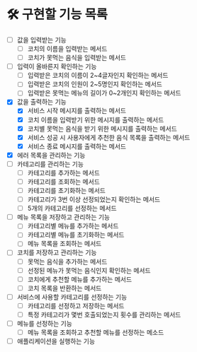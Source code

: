 # 🛠 구현할 기능 목록
* [ ] 값을 입력받는 기능
  * [ ] 코치의 이름을 입력받는 메서드
  * [ ] 코치가 못먹는 음식을 입력받는 메서드
* [ ] 입력이 올바른지 확인하는 기능
  * [ ] 입력받은 코치의 이름이 2~4글자인지 확인하는 메서드
  * [ ] 입력받은 코치의 인원이 2~5명인지 확인하는 메서드 
  * [ ] 입력받은 못먹는 메뉴의 길이가 0~2개인지 확인하는 메서드
* [x] 값을 출력하는 기능
  * [x] 서비스 시작 메시지를 출력하는 메서드
  * [x] 코치 이름을 입력받기 위한 메시지를 출력하는 메서드
  * [x] 코치별 못먹는 음식을 받기 위한 메시지를 출력하는 메서드
  * [x] 서비스 성공 시 사용자에게 추천한 음식 목록을 출력하는 메서드
  * [x] 서비스 종료 메시지를 출력하는 메서드
* [x] 에러 목록을 관리하는 기능
* [ ] 카테고리를 관리하는 기능
  * [ ] 카테고리를 추가하는 메서드
  * [ ] 카테고리를 조회하는 메서드
  * [ ] 카테고리를 초기화하는 메서드
  * [ ] 카테고리가 3번 이상 선정되었는지 확인하는 메서드 
  * [ ] 5개의 카테고리를 선정하는 메서드
* [ ] 메뉴 목록을 저장하고 관리하는 기능
  * [ ] 카테고리별 메뉴를 추가하는 메서드
  * [ ] 카테고리별 메뉴를 초기화하는 메서드
  * [ ] 메뉴 목록을 조회하는 메서드
* [ ] 코치를 저장하고 관리하는 기능
  * [ ] 못먹는 음식을 추가하는 메서드
  * [ ] 선정된 메뉴가 못먹는 음식인지 확인하는 메서드
  * [ ] 코치에게 추천할 메뉴를 추가하는 메서드 
  * [ ] 코치 목록을 반환하는 메서드 
* [ ] 서비스에 사용할 카테고리를 선정하는 기능
  * [ ] 카테고리를 선정하고 저장하는 메서드
  * [ ] 특정 카테고리가 몇번 호출되었는지 횟수를 관리하는 메서드
* [ ] 메뉴를 선정하는 기능
  * [ ] 메뉴 목록을 조회하고 추천할 메뉴를 선정하는 메소드
* [ ] 애플리케이션을 실행하는 기능
